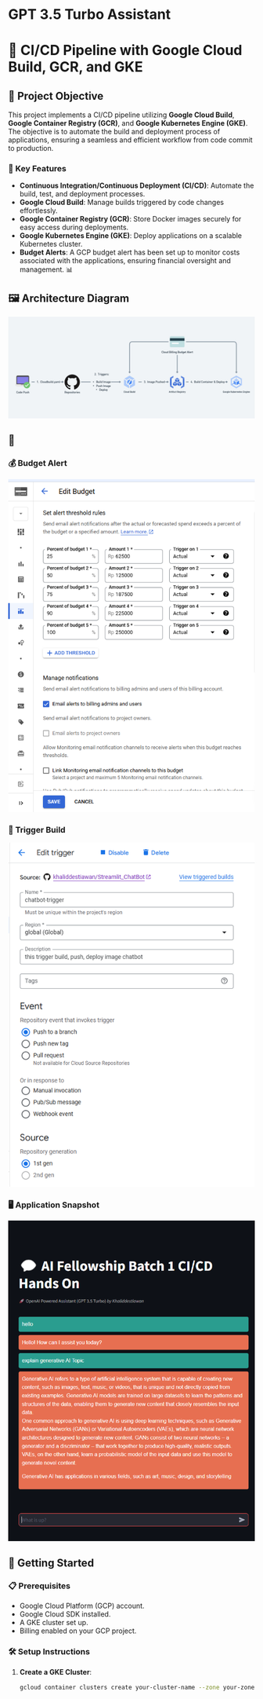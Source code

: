# GPT 3.5 Turbo Assistant

# 🚀 CI/CD Pipeline with Google Cloud Build, GCR, and GKE

## 🎯 Project Objective

This project implements a CI/CD pipeline utilizing **Google Cloud Build**, **Google Container Registry (GCR)**, and **Google Kubernetes Engine (GKE)**. The objective is to automate the build and deployment process of applications, ensuring a seamless and efficient workflow from code commit to production.

### 🌟 Key Features

- **Continuous Integration/Continuous Deployment (CI/CD)**: Automate the build, test, and deployment processes.
- **Google Cloud Build**: Manage builds triggered by code changes effortlessly.
- **Google Container Registry (GCR)**: Store Docker images securely for easy access during deployments.
- **Google Kubernetes Engine (GKE)**: Deploy applications on a scalable Kubernetes cluster.
- **Budget Alerts**: A GCP budget alert has been set up to monitor costs associated with the applications, ensuring financial oversight and management. 📊

## 🖼️ Architecture Diagram

![Architecture Diagram](images\infra_img.png)

## 📸

### 💰 Budget Alert

![Budget Alert](images\budget_img.png) 


### 🔄 Trigger Build


![Trigger Build](images\trigger_img.png) 


### 🖥️ Application Snapshot


![Application Snapshot](images\app_img.png)


## 🚀 Getting Started

### 📋 Prerequisites

- Google Cloud Platform (GCP) account.
- Google Cloud SDK installed.
- A GKE cluster set up.
- Billing enabled on your GCP project.

### 🛠️ Setup Instructions

1. **Create a GKE Cluster**:
   ```bash
   gcloud container clusters create your-cluster-name --zone your-zone